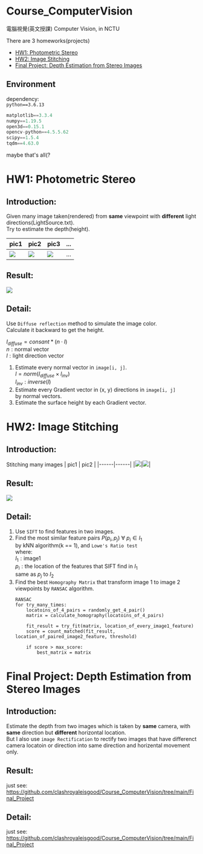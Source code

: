 # Course_ComputerVision
電腦視覺(英文授課) Computer Vision, in NCTU

There are 3 homeworks(projects)
- [HW1: Photometric Stereo](#hw1-photometric-stereo)
- [HW2: Image Stitching](#hw2-image-stitching)
- [Final Project: Depth Estimation from Stereo Images](#final-project-depth-estimation-from-stereo-images)

## Environment
dependency:  
`python==3.6.13`
```python
matplotlib==3.3.4
numpy==1.19.5
open3d==0.15.1
opencv-python==4.5.5.62
scipy==1.5.4
tqdm==4.63.0
```
maybe that's all(?

# HW1: Photometric Stereo
## Introduction:
Given many image taken(rendered) from **same** viewpoint
with **different** light directions(LightSource.txt).  
Try to estimate the depth(height).

| pic1 | pic2 | pic3 | ... |
|------|------|------|-----|
|![](HW1_Photometric_Stereo/test/bunny/pic1.bmp)|![](HW1_Photometric_Stereo/test/bunny/pic2.bmp)|![](HW1_Photometric_Stereo/test/bunny/pic3.bmp)|...|

## Result:
![](HW1_Photometric_Stereo/test/bunny_result_example.jpg)

## Detail:
Use `Diffuse reflection` method to simulate the image color.  
Calculate it backward to get the height.

$I_{diffuse} = consant * (n \cdot l)$  
$n: \text{normal vector}$  
$l: \text{light direction vector}$

1. Estimate every normal vector in `image[i, j]`.  
   $l = norm(I_{diffuse} \times l_{inv})$  
   $l_{inv}: inverse(l)$
2. Estimate every Gradient vector in (x, y) directions in `image[i, j]`  
   by normal vectors.
3. Estimate the surface height by each Gradient vector.

# HW2: Image Stitching
## Introduction:
Stitching many images
| pic1 | pic2 |
|------|------|
|![](HW2_Image_Stitching/test/m1.jpg)|![](HW2_Image_Stitching/test/m2.jpg)|

## Result:
![](HW2_Image_Stitching/stitching_results/comb01.jpg)

## Detail:
1. Use `SIFT` to find features in two images.
2. Find the most similar feature pairs $P(p_i, p_j)\ \forall\ p_i \in I_1$  
   by kNN algorithm(k == 1), and `Lowe's Ratio test`  
   where:  
   $I_1: \text{image1}$  
   $p_i: \text{the location of the features that SIFT find in }I_1$  
   $\text{same as } p_j \text{ to } I_2$  
3. Find the best `Homography Matrix` that transform image 1 to image 2 viewpoints by `RANSAC` algorithm.  
   ```
   RANSAC
   for try_many_times:
       locatoins_of_4_pairs = randomly_get_4_pair()
       matrix = calculate_homography(locatoins_of_4_pairs)

       fit_result = try_fit(matrix, location_of_every_image1_feature)
       score = count_matched(fit_result, location_of_paired_image2_feature, threshold)

       if score > max_score:
           best_matrix = matrix
   ```

# Final Project: Depth Estimation from Stereo Images
## Introduction:
Estimate the depth from two images which is taken by **same** camera, with **same** direction but **different** horizontal location.  
But I also use `image Rectification` to rectify two images that have differenct camera locatoin or direction into same direction and horizental movement only.

## Result:
just see: https://github.com/clashroyaleisgood/Course_ComputerVision/tree/main/Final_Project

## Detail:
just see: https://github.com/clashroyaleisgood/Course_ComputerVision/tree/main/Final_Project
